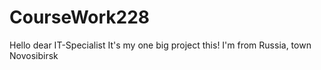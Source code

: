 # CourseWork228
Hello dear IT-Specialist
It's my one big project this!
I'm from Russia, town Novosibirsk

